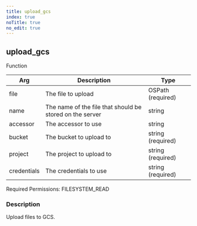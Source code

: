 ```yaml
---
title: upload_gcs
index: true
noTitle: true
no_edit: true
---
```




<div class="vql_item"></div>


## upload_gcs
<span class='vql_type label label-warning pull-right page-header'>Function</span>



<div class="vqlargs"></div>

Arg | Description | Type
----|-------------|-----
file|The file to upload|OSPath (required)
name|The name of the file that should be stored on the server|string
accessor|The accessor to use|string
bucket|The bucket to upload to|string (required)
project|The project to upload to|string (required)
credentials|The credentials to use|string (required)

Required Permissions: 
<span class="linkcolour label label-success">FILESYSTEM_READ</span>

### Description

Upload files to GCS.


